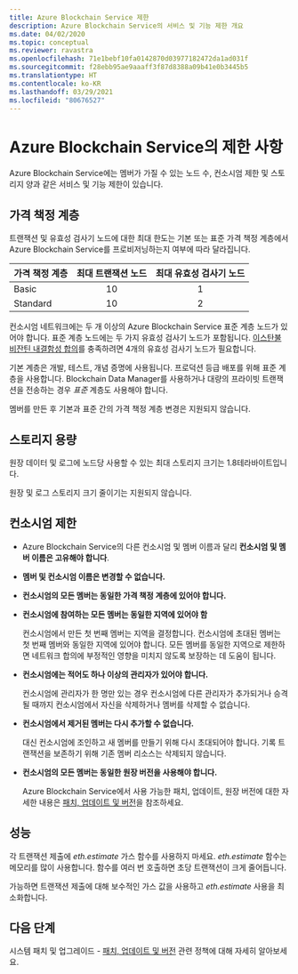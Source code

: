 ```yaml
---
title: Azure Blockchain Service 제한
description: Azure Blockchain Service의 서비스 및 기능 제한 개요
ms.date: 04/02/2020
ms.topic: conceptual
ms.reviewer: ravastra
ms.openlocfilehash: 71e1bebf10fa0142870d03977182472da1ad031f
ms.sourcegitcommit: f28ebb95ae9aaaff3f87d8388a09b41e0b3445b5
ms.translationtype: HT
ms.contentlocale: ko-KR
ms.lasthandoff: 03/29/2021
ms.locfileid: "80676527"
---
```

# <a name="limits-in-azure-blockchain-service"></a>Azure Blockchain Service의 제한 사항

Azure Blockchain Service에는 멤버가 가질 수 있는 노드 수, 컨소시엄 제한 및 스토리지 양과 같은 서비스 및 기능 제한이 있습니다.

## <a name="pricing-tier"></a>가격 책정 계층

트랜잭션 및 유효성 검사기 노드에 대한 최대 한도는 기본 또는 표준 가격 책정 계층에서 Azure Blockchain Service를 프로비저닝하는지 여부에 따라 달라집니다.

| 가격 책정 계층 | 최대 트랜잭션 노드 | 최대 유효성 검사기 노드 |
|:---|:---:|:---:|
| Basic | 10 | 1 |
| Standard | 10 | 2 |

컨소시엄 네트워크에는 두 개 이상의 Azure Blockchain Service 표준 계층 노드가 있어야 합니다. 표준 계층 노드에는 두 가지 유효성 검사기 노드가 포함됩니다. [이스탄불 비잔틴 내결함성 합의](https://github.com/jpmorganchase/quorum/wiki/Quorum-Consensus)를 충족하려면 4개의 유효성 검사기 노드가 필요합니다.

기본 계층은 개발, 테스트, 개념 증명에 사용됩니다. 프로덕션 등급 배포를 위해 표준 계층을 사용합니다. Blockchain Data Manager를 사용하거나 대량의 프라이빗 트랜잭션을 전송하는 경우 *표준* 계층도 사용해야 합니다.

멤버를 만든 후 기본과 표준 간의 가격 책정 계층 변경은 지원되지 않습니다.

## <a name="storage-capacity"></a>스토리지 용량

원장 데이터 및 로그에 노드당 사용할 수 있는 최대 스토리지 크기는 1.8테라바이트입니다.

원장 및 로그 스토리지 크기 줄이기는 지원되지 않습니다.
## <a name="consortium-limits"></a>컨소시엄 제한

* Azure Blockchain Service의 다른 컨소시엄 및 멤버 이름과 달리 **컨소시엄 및 멤버 이름은 고유해야 합니다**.

* **멤버 및 컨소시엄 이름은 변경할 수 없습니다.**

* **컨소시엄의 모든 멤버는 동일한 가격 책정 계층에 있어야 합니다.**

* **컨소시엄에 참여하는 모든 멤버는 동일한 지역에 있어야 함**

    컨소시엄에서 만든 첫 번째 멤버는 지역을 결정합니다. 컨소시엄에 초대된 멤버는 첫 번째 멤버와 동일한 지역에 있어야 합니다. 모든 멤버를 동일한 지역으로 제한하면 네트워크 합의에 부정적인 영향을 미치지 않도록 보장하는 데 도움이 됩니다.

* **컨소시엄에는 적어도 하나 이상의 관리자가 있어야 합니다.**

    컨소시엄에 관리자가 한 명만 있는 경우 컨소시엄에 다른 관리자가 추가되거나 승격될 때까지 컨소시엄에서 자신을 삭제하거나 멤버를 삭제할 수 없습니다.

* **컨소시엄에서 제거된 멤버는 다시 추가할 수 없습니다.**

    대신 컨소시엄에 조인하고 새 멤버를 만들기 위해 다시 초대되어야 합니다. 기록 트랜잭션을 보존하기 위해 기존 멤버 리소스는 삭제되지 않습니다.

* **컨소시엄의 모든 멤버는 동일한 원장 버전을 사용해야 합니다.**

    Azure Blockchain Service에서 사용 가능한 패치, 업데이트, 원장 버전에 대한 자세한 내용은 [패치, 업데이트 및 버전](ledger-versions.md)을 참조하세요.

## <a name="performance"></a>성능

각 트랜잭션 제출에 *eth.estimate* 가스 함수를 사용하지 마세요. *eth.estimate* 함수는 메모리를 많이 사용합니다. 함수를 여러 번 호출하면 초당 트랜잭션이 크게 줄어듭니다.

가능하면 트랜잭션 제출에 대해 보수적인 가스 값을 사용하고 *eth.estimate* 사용을 최소화합니다.

## <a name="next-steps"></a>다음 단계

시스템 패치 및 업그레이드 - [패치, 업데이트 및 버전](ledger-versions.md) 관련 정책에 대해 자세히 알아보세요.
